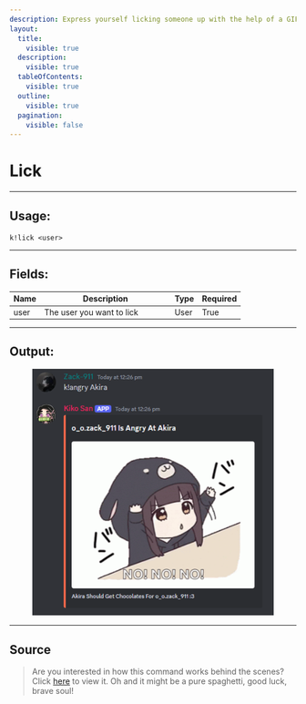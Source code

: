 ```yaml
---
description: Express yourself licking someone up with the help of a GIF.
layout:
  title:
    visible: true
  description:
    visible: true
  tableOfContents:
    visible: true
  outline:
    visible: true
  pagination:
    visible: false
---
```


# Lick

***

## Usage:

```
k!lick <user>
```

***

## Fields:

<table><thead><tr><th>Name</th><th width="215">Description</th><th>Type</th><th>Required</th></tr></thead><tbody><tr><td>user</td><td>The user you want to lick</td><td>User</td><td>True</td></tr></tbody></table>

***

## Output:

<div align="left"><figure><img src="../../.gitbook/assets/Screenshot 2024-12-28 122625.png" alt=""><figcaption></figcaption></figure></div>

***

## Source
> Are you interested in how this command works behind the scenes? Click [here](https://github.com/Kiko-Labs/Kiko-San/blob/stable/src/Prefix%20Commands/Roleplay/lick.js) to view it.
> Oh and it might be a pure spaghetti, good luck, brave soul!
